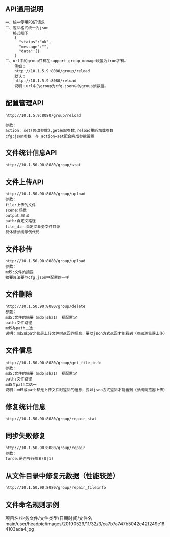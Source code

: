 ## API通用说明
```
一、统一使用POST请求
二、返回格式统一为json
　　格式如下
    {
	  "status":"ok",
	  "message":"",
	  "data":{}
	}
二、url中的group只有在support_group_manage设置为true才有。
	例如：
	http://10.1.5.9:8080/group/reload
	默认：
	http://10.1.5.9:8080/reload
	说明：url中的group为cfg.json中的group参数值。

```

## 配置管理API
```
http://10.1.5.9:8080/group/reload

参数：
action: set(修改参数),get获取参数,reload重新加载参数
cfg:json参数　与 action=set配合完成参数设置

```

## 文件统计信息API
```
http://10.1.50.90:8080/group/stat

```

## 文件上传API
```
http://10.1.50.90:8080/group/upload
参数：
file:上传的文件
scene:场景
output:输出
path:自定义路径
file_dir:自定义业务文件目录
具体请参阅示例代码
```

## 文件秒传
```
http://10.1.50.90:8080/group/upload
参数：
md5:文件的摘要
摘要算法要与cfg.json中配置的一样
```


## 文件删除
```
http://10.1.50.90:8080/group/delete
参数：
md5:文件的摘要（md5|sha1） 视配置定
path:文件路径
md5与path二选一
说明：md5或path都是上传文件时返回的信息，要以json方式返回才能看到（参阅浏览器上传）
```

## 文件信息
```
http://10.1.50.90:8080/group/get_file_info
参数：
md5:文件的摘要（md5|sha1） 视配置定
path:文件路径
md5与path二选一
说明：md5或path都是上传文件时返回的信息，要以json方式返回才能看到（参阅浏览器上传）
```


## 修复统计信息
```
http://10.1.50.90:8080/group/repair_stat
```

## 同步失败修复
```
http://10.1.50.90:8080/group/repair
参数：
force:是否强行修复(0|1)
```

## 从文件目录中修复元数据（性能较差）
```
http://10.1.50.90:8080/group/repair_fileinfo

```
## 文件命名规则示例
 项目名/业务文件/文件类型/日期时间/文件名
 main/user/headpic/images/20190529/11/32/3/ca7b7a747b5042e42f249e164103ada4.jpg